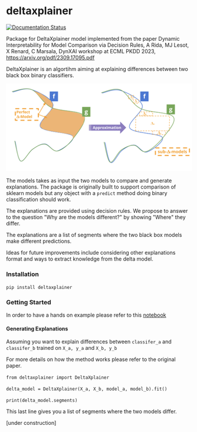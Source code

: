 # deltaxplainer

[![Documentation Status](https://readthedocs.org/projects/deltaxplainer/badge/?version=latest)](https://deltaxplainer.readthedocs.io/en/latest/?badge=latest)


Package for DeltaXplainer model implemented from the paper Dynamic Interpretability for Model Comparison via Decision Rules, A Rida, MJ Lesot, X Renard, C Marsala, DynXAI workshop at ECML PKDD 2023, https://arxiv.org/pdf/2309.17095.pdf

DeltaXplainer is an algortihm aiming at explaining differences between two black box binary classifiers.

![DeltaXplainer Schema](https://github.com/adrida/deltaxplainer/blob/master/assets/delta.png?raw=true)

The models takes as input the two models to compare and generate explanations. The package is originally built to support comparison of sklearn models but any object with a `predict` method doing binary classification should work.

The explanations are provided using decision rules. We propose to answer to the question "Why are the models different?" by showing "Where" they differ.

The explanations are a list of segments where the two black box models make different predictions.

Ideas for future improvements include considering other explanations format and ways to extract knowledge from the delta model.

### Installation

`pip install deltaxplainer`

### Getting Started

In order to have a hands on example please refer to this [notebook](https://github.com/adrida/deltaxplainer/blob/master/notebooks/get_started.ipynb)

#### Generating Explanations

Assuming you want to explain differences between `classifer_a` and `classifer_b` trained on `X_a, y_a` and `X_b, y_b`

For more details on how the method works please refer to the original paper.

`from deltaxplainer import DeltaXplainer`

`delta_model = DeltaXplainer(X_a, X_b, model_a, model_b).fit()`

`print(delta_model.segments)`

This last line gives you a list of segments where the two models differ.



[under construction]

